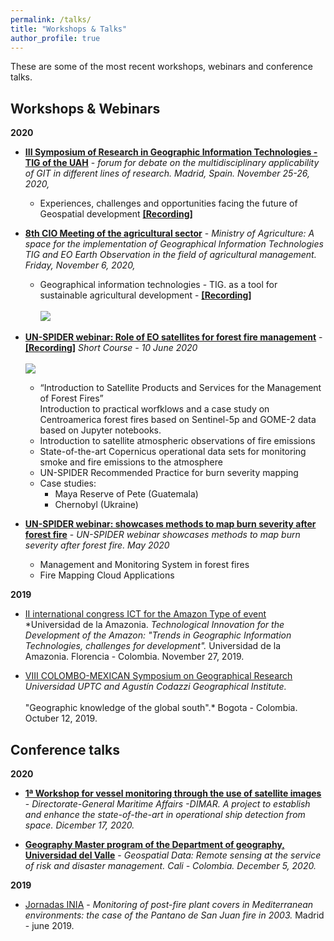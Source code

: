 ```yaml
---
permalink: /talks/
title: "Workshops & Talks"
author_profile: true
---
```


These are some of the most recent workshops, webinars and conference talks.

Workshops & Webinars
------
**2020**

- **<a href='https://geogra.uah.es/simposio20/' target='_blank'>III Symposium of Research in Geographic Information Technologies - TIG of the UAH</a>** - *forum for debate on the multidisciplinary applicability of GIT in different lines of research. Madrid, Spain. November 25-26, 2020,*<br>
  - Experiences, challenges and opportunities facing the future of Geospatial development **<a href='https://geogra.uah.es/simposio20/wp-content/uploads/2020/12/Conferencia-Dr-Ariza.mp4.mp4' target='_blank'>[Recording]</a>**<br>

- **<a href='https://www.minagricultura.gov.co/ministerio/direcciones/Paginas/Encuentros.aspx' target='_blank'>8th CIO Meeting of the agricultural sector</a>** - *Ministry of Agriculture: A space for the implementation of Geographical Information Technologies TIG and EO Earth Observation in the field of agricultural management. Friday, November 6, 2020,*<br>
  - Geographical information technologies - TIG. as a tool for sustainable agricultural development  - **<a href='https://minagriculturaco-my.sharepoint.com/personal/carlos_moreno_minagricultura_gov_co/_layouts/15/onedrive.aspx?originalPath=aHR0cHM6Ly9taW5hZ3JpY3VsdHVyYWNvLW15LnNoYXJlcG9pbnQuY29tLzpmOi9nL3BlcnNvbmFsL2Nhcmxvc19tb3Jlbm9fbWluYWdyaWN1bHR1cmFfZ292X2NvL0VpX1NsQWtacVF4TGxnZGZqZDE5YlNJQjhRVUExUnJ2MEdsdzZRaDNKb3hZVUE%5FcnRpbWU9c0NXQ0xIakIyRWc&id=%2Fpersonal%2Fcarlos%5Fmoreno%5Fminagricultura%5Fgov%5Fco%2FDocuments%2FPresentaciones%2FCIO%2F20201106%20Octavo%20Encuentro%2FMemorias%20Encuentro%208vo%20Encuentro%20CIO%2FGrabacion%2Emp4&parent=%2Fpersonal%2Fcarlos%5Fmoreno%5Fminagricultura%5Fgov%5Fco%2FDocuments%2FPresentaciones%2FCIO%2F20201106%20Octavo%20Encuentro%2FMemorias%20Encuentro%208vo%20Encuentro%20CIO' target='_blank'>[Recording]</a>**<br><br/><img src='https://www.minagricultura.gov.co/ministerio/direcciones/Documents/EncuentrosCio/banner-encuentros.png'>

- **<a href='http://www.un-spider.org/news-and-events/news/un-spider-conduct-webinar-role-satellites-forest-fire-management' target='_blank'>UN-SPIDER webinar: Role of EO satellites for forest fire management</a>** - **<a href='https://www.youtube.com/watch?v=Ad-lMDamch8&feature=youtu.be' target='_blank'>[Recording]</a>**  *Short Course - 10 June 2020*<br><br/><img src='https://www.un-spider.org/sites/default/files/header_1.png'>
  - “Introduction to Satellite Products and Services for the Management of Forest Fires”<br> 
Introduction to practical worfklows and a case study on Centroamerica forest fires based on Sentinel-5p and GOME-2 data based on Jupyter notebooks.<br>
  - Introduction to satellite atmospheric observations of fire emissions<br> 
  - State-of-the-art Copernicus operational data sets for monitoring smoke and fire emissions to the atmosphere<br> 
  - UN-SPIDER Recommended Practice for burn severity mapping<br> 
  - Case studies:<br> 
    - Maya Reserve of Pete (Guatemala)<br> 
    - Chernobyl (Ukraine)<br>

- **<a href='http://www.un-spider.org/news-and-events/news/un-spider-webinar-showcases-methods-map-burn-severity-after-forest-fire' target='_blank'>UN-SPIDER webinar: showcases methods to map burn severity after forest fire</a>** - *UN-SPIDER webinar showcases methods to map burn severity after forest fire. May 2020*<br>
  - Management and Monitoring System in forest fires<br>
  - Fire Mapping Cloud Applications<br>
 
**2019**
- <a href="https://www.facebook.com/events/816478625451412/">II international congress ICT for the Amazon Type of event</a><br>*Universidad de la Amazonia. *Technological Innovation for the Development of the Amazon: "Trends in Geographic Information Technologies, challenges for development".* Universidad de la Amazonia. Florencia - Colombia. November 27, 2019.<br>

- <a href="https://razoncartografica.files.wordpress.com/2019/03/8scmig_circular_i.pdf">VIII COLOMBO-MEXICAN Symposium on Geographical Research</a> *Universidad UPTC and Agustín Codazzi Geographical Institute.*<br><br> "Geographic knowledge of the global south".* Bogota - Colombia. Octuber 12, 2019.<br>

Conference talks
------
**2020**
- **<a href='https://www.dimar.mil.co/' target='_blank'>1ª Workshop for vessel monitoring through the use of satellite images</a>** - *Directorate-General Maritime Affairs -DIMAR. A project to establish and enhance the state-of-the-art in operational ship detection from space. Dicember 17, 2020.*<br> 

- **<a href='http://geografia.univalle.edu.co/maestria-en-geografia' target='_blank'>Geography Master program of the Department of geography, Universidad del Valle</a>** - *Geospatial Data: Remote sensing at the service of risk and disaster management. Cali - Colombia. December 5, 2020.*<br>

**2019**
- <a href='http://secforestales.org/sites/default/files/archivos/agenda_11junio_secf_spcf.pdf' target='_blank'>Jornadas INIA</a> - *Monitoring of post-fire plant covers in Mediterranean environments: the case of the Pantano de San Juan fire in 2003.* Madrid - june 2019.<br>


